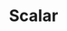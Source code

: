 ---
title: "Scalar"

categories: ['']

tags: ['Scalar']

arabic: ['رقم قياسي', 'القيمة القياسية']

publishers: ['معجم مصطلحات التعلم الآلي والتعلم العميق وعلم البيانات']

types: "word"

slug: ""
---